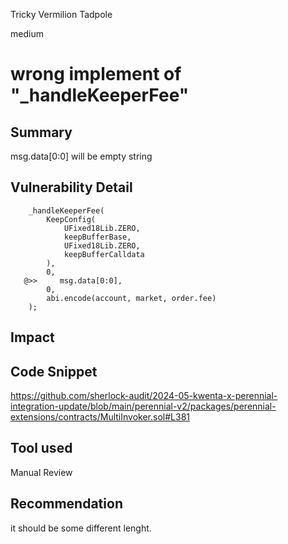 Tricky Vermilion Tadpole

medium

# wrong implement of "_handleKeeperFee"

## Summary
msg.data[0:0] will be  empty string
## Vulnerability Detail

        _handleKeeperFee(
            KeepConfig(
                UFixed18Lib.ZERO,
                keepBufferBase,
                UFixed18Lib.ZERO,
                keepBufferCalldata
            ),
            0,
       @>>     msg.data[0:0],
            0,
            abi.encode(account, market, order.fee)
        );

        
## Impact

## Code Snippet
https://github.com/sherlock-audit/2024-05-kwenta-x-perennial-integration-update/blob/main/perennial-v2/packages/perennial-extensions/contracts/MultiInvoker.sol#L381
## Tool used

Manual Review

## Recommendation
it should be some different lenght.
